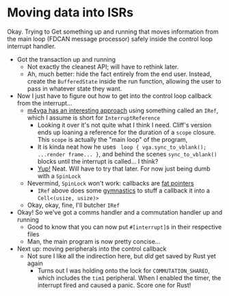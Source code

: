 # Moving data into ISRs

Okay. Trying to Get something up and running that moves information from the main loop (FDCAN
message processor) safely inside the control loop interrupt handler.

- Got the transaction up and running
  - Not exactly the cleanest API; will have to rethink later.
  - Ah, much better: hide the fact entirely from the end user. Instead, create the `BufferedState`
    inside the run function, allowing the user to pass in whatever state they want.
- Now I just have to figure out how to get into the control loop callback from the interrupt...
  - [m4vga has an interesting
    approach](https://github.com/cbiffle/m4vga-rs/blob/a1e2ba47eaeb4864f0d8b97637611d9460ce5c4d/m4vga/src/rast/mod.rs#L120)
    using something called an `IRef`, which I assume is short for `InterruptReference`
    - Looking it over it's not quite what I think I need. Cliff's version ends up loaning a
      reference for the duration of a `scope` closure. This `scope` is actually the "main loop" of
      the program,
    - It is kinda neat how he uses ` loop { vga.sync_to_vblank(); ...render frame... }`, and behind
      the scenes `sync_to_vblank()` blocks until the interrupt is called... I think?
    - [Yup!](https://github.com/cbiffle/m4vga-rs/blob/a1e2ba47eaeb4864f0d8b97637611d9460ce5c4d/m4vga/src/driver.rs#L144)
      Neat. Will have to try that later. For now just being dumb with a `SpinLock`
  - Nevermind, `SpinLock` won't work: callbacks are [fat pointers](https://guihao-liang.github.io/2020/06/06/fat-pointer)
    - `IRef` above does some [gymnastics](https://github.com/cbiffle/m4vga-rs/blob/a1e2ba47eaeb4864f0d8b97637611d9460ce5c4d/m4vga/src/rast/mod.rs#L174) to stuff a callback it into a `Cell<(usize, usize)>`
  - Okay, okay, fine, I'll butcher `IRef`
- Okay! So we've got a comms handler and a commutation handler up and running
  - Good to know that you can now put `#[interrupt]`s in their respective files
  - Man, the main program is now pretty concise...
- Next up: moving peripherals into the control callback
  - Not sure I like all the indirection here, but _did_ get saved by Rust yet again
    - Turns out I was holding onto the lock for `COMMUTATION_SHARED`, which includes the `tim1`
      peripheral. When I enabled the timer, the interrupt fired and caused a panic. Score one for Rust!
